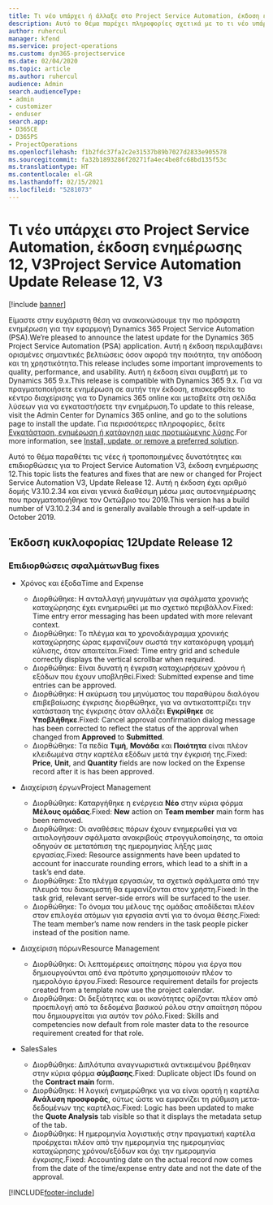 ```yaml
---
title: Τι νέο υπάρχει ή άλλαξε στο Project Service Automation, έκδοση ενημέρωσης 12, V3
description: Αυτό το θέμα παρέχει πληροφορίες σχετικά με το τι νέο υπάρχει Project Service Automation, έκδοση ενημέρωσης 12, V3.
author: ruhercul
manager: kfend
ms.service: project-operations
ms.custom: dyn365-projectservice
ms.date: 02/04/2020
ms.topic: article
ms.author: ruhercul
audience: Admin
search.audienceType:
- admin
- customizer
- enduser
search.app:
- D365CE
- D365PS
- ProjectOperations
ms.openlocfilehash: f1b2fdc37fa2c2e31537b89b7027d2833e905578
ms.sourcegitcommit: fa32b1893286f20271fa4ec4be8fc68bd135f53c
ms.translationtype: HT
ms.contentlocale: el-GR
ms.lasthandoff: 02/15/2021
ms.locfileid: "5281073"
---
```

# <a name="project-service-automation-update-release-12-v3"></a><span data-ttu-id="c43b9-103">Τι νέο υπάρχει στο Project Service Automation, έκδοση ενημέρωσης 12, V3</span><span class="sxs-lookup"><span data-stu-id="c43b9-103">Project Service Automation Update Release 12, V3</span></span>

[!include [banner](../includes/psa-now-project-operations.md)]

<span data-ttu-id="c43b9-104">Είμαστε στην ευχάριστη θέση να ανακοινώσουμε την πιο πρόσφατη ενημέρωση για την εφαρμογή Dynamics 365 Project Service Automation (PSA).</span><span class="sxs-lookup"><span data-stu-id="c43b9-104">We’re pleased to announce the latest update for the Dynamics 365 Project Service Automation (PSA) application.</span></span> <span data-ttu-id="c43b9-105">Αυτή η έκδοση περιλαμβάνει ορισμένες σημαντικές βελτιώσεις όσον αφορά την ποιότητα, την απόδοση και τη χρηστικότητα.</span><span class="sxs-lookup"><span data-stu-id="c43b9-105">This release includes some important improvements to quality, performance, and usability.</span></span> <span data-ttu-id="c43b9-106">Αυτή η έκδοση είναι συμβατή με το Dynamics 365 9.x.</span><span class="sxs-lookup"><span data-stu-id="c43b9-106">This release is compatible with Dynamics 365 9.x.</span></span> <span data-ttu-id="c43b9-107">Για να πραγματοποιήσετε ενημέρωση σε αυτήν την έκδοση, επισκεφθείτε το κέντρο διαχείρισης για το Dynamics 365 online και μεταβείτε στη σελίδα λύσεων για να εγκαταστήσετε την ενημέρωση.</span><span class="sxs-lookup"><span data-stu-id="c43b9-107">To update to this release, visit the Admin Center for Dynamics 365 online, and go to the solutions page to install the update.</span></span> <span data-ttu-id="c43b9-108">Για περισσότερες πληροφορίες, δείτε [Εγκατάσταση, ενημέρωση ή κατάργηση μιας προτιμώμενης λύσης](https://docs.microsoft.com/power-platform/admin/install-remove-preferred-solution).</span><span class="sxs-lookup"><span data-stu-id="c43b9-108">For more information, see [Install, update, or remove a preferred solution](https://docs.microsoft.com/power-platform/admin/install-remove-preferred-solution).</span></span>

<span data-ttu-id="c43b9-109">Αυτό το θέμα παραθέτει τις νέες ή τροποποιημένες δυνατότητες και επιδιορθώσεις για το Project Service Automation V3, έκδοση ενημέρωσης 12.</span><span class="sxs-lookup"><span data-stu-id="c43b9-109">This topic lists the features and fixes that are new or changed for Project Service Automation V3, Update Release 12.</span></span> <span data-ttu-id="c43b9-110">Αυτή η έκδοση έχει αριθμό δομής V3.10.2.34 και είναι γενικά διαθέσιμη μέσω μιας αυτοενημέρωσης που πραγματοποιήθηκε τον Οκτώβριο του 2019.</span><span class="sxs-lookup"><span data-stu-id="c43b9-110">This version has a build number of V3.10.2.34 and is generally available through a self-update in October 2019.</span></span>

## <a name="update-release-12"></a><span data-ttu-id="c43b9-111">Έκδοση κυκλοφορίας 12</span><span class="sxs-lookup"><span data-stu-id="c43b9-111">Update Release 12</span></span>

### <a name="bug-fixes"></a><span data-ttu-id="c43b9-112">Επιδιορθώσεις σφαλμάτων</span><span class="sxs-lookup"><span data-stu-id="c43b9-112">Bug fixes</span></span>

- <span data-ttu-id="c43b9-113">Χρόνος και έξοδα</span><span class="sxs-lookup"><span data-stu-id="c43b9-113">Time and Expense</span></span>

    - <span data-ttu-id="c43b9-114">Διορθώθηκε: Η ανταλλαγή μηνυμάτων για σφάλματα χρονικής καταχώρησης έχει ενημερωθεί με πιο σχετικό περιβάλλον.</span><span class="sxs-lookup"><span data-stu-id="c43b9-114">Fixed: Time entry error messaging has been updated with more relevant context.</span></span>
    - <span data-ttu-id="c43b9-115">Διορθώθηκε: Το πλέγμα και το χρονοδιάγραμμα χρονικής καταχώρησης ώρας εμφανίζουν σωστά την κατακόρυφη γραμμή κύλισης, όταν απαιτείται.</span><span class="sxs-lookup"><span data-stu-id="c43b9-115">Fixed: Time entry grid and schedule correctly displays the vertical scrollbar when required.</span></span>
    - <span data-ttu-id="c43b9-116">Διορθώθηκε: Είναι δυνατή η έγκριση καταχωρήσεων χρόνου ή εξόδων που έχουν υποβληθεί.</span><span class="sxs-lookup"><span data-stu-id="c43b9-116">Fixed: Submitted expense and time entries can be approved.</span></span>
    - <span data-ttu-id="c43b9-117">Διορθώθηκε: Η ακύρωση του μηνύματος του παραθύρου διαλόγου επιβεβαίωσης έγκρισης διορθώθηκε, για να αντικατοπτρίζει την κατάσταση της έγκρισης όταν αλλάζει **Εγκρίθηκε** σε **Υποβλήθηκε**.</span><span class="sxs-lookup"><span data-stu-id="c43b9-117">Fixed: Cancel approval confirmation dialog message has been corrected to reflect the status of the approval when changed from **Approved** to **Submitted**.</span></span>
    - <span data-ttu-id="c43b9-118">Διορθώθηκε: Τα πεδία **Τιμή**, **Μονάδα** και **Ποιότητα** είναι πλέον κλειδωμένα στην καρτέλα εξόδων μετά την έγκρισή της.</span><span class="sxs-lookup"><span data-stu-id="c43b9-118">Fixed: **Price**, **Unit**, and **Quantity** fields are now locked on the Expense record after it is has been approved.</span></span>

- <span data-ttu-id="c43b9-119">Διαχείριση έργων</span><span class="sxs-lookup"><span data-stu-id="c43b9-119">Project Management</span></span>

    - <span data-ttu-id="c43b9-120">Διορθώθηκε: Καταργήθηκε η ενέργεια **Νέο** στην κύρια φόρμα  **Μέλους ομάδας**.</span><span class="sxs-lookup"><span data-stu-id="c43b9-120">Fixed: **New** action on **Team member** main form has been removed.</span></span>
    - <span data-ttu-id="c43b9-121">Διορθώθηκε: Οι αναθέσεις πόρων έχουν ενημερωθεί για να αιτιολογήσουν σφάλματα ανακριβούς στρογγυλοποίησης, τα οποία οδηγούν σε μετατόπιση της ημερομηνίας λήξης μιας εργασίας.</span><span class="sxs-lookup"><span data-stu-id="c43b9-121">Fixed: Resource assignments have been updated to account for inaccurate rounding errors, which lead to a shift in a task’s end date.</span></span>
    - <span data-ttu-id="c43b9-122">Διορθώθηκε: Στο πλέγμα εργασιών, τα σχετικά σφάλματα από την πλευρά του διακομιστή θα εμφανίζονται στον χρήστη.</span><span class="sxs-lookup"><span data-stu-id="c43b9-122">Fixed: In the task grid, relevant server-side errors will be surfaced to the user.</span></span>
    - <span data-ttu-id="c43b9-123">Διορθώθηκε: Το όνομα του μέλους της ομάδας αποδίδεται πλέον στον επιλογέα ατόμων για εργασία αντί για το όνομα θέσης.</span><span class="sxs-lookup"><span data-stu-id="c43b9-123">Fixed: The team member’s name now renders in the task people picker instead of the position name.</span></span>

- <span data-ttu-id="c43b9-124">Διαχείριση πόρων</span><span class="sxs-lookup"><span data-stu-id="c43b9-124">Resource Management</span></span>

    - <span data-ttu-id="c43b9-125">Διορθώθηκε: Οι λεπτομέρειες απαίτησης πόρου για έργα που δημιουργούνται από ένα πρότυπο χρησιμοποιούν πλέον το ημερολόγιο έργου.</span><span class="sxs-lookup"><span data-stu-id="c43b9-125">Fixed: Resource requirement details for projects created from a template now use the project calendar.</span></span>
    - <span data-ttu-id="c43b9-126">Διορθώθηκε: Οι δεξιότητες και οι ικανότητες ορίζονται πλέον από προεπιλογή από τα δεδομένα βασικού ρόλου στην απαίτηση πόρου που δημιουργείται για αυτόν τον ρόλο.</span><span class="sxs-lookup"><span data-stu-id="c43b9-126">Fixed: Skills and competencies now default from role master data to the resource requirement created for that role.</span></span>

- <span data-ttu-id="c43b9-127">Sales</span><span class="sxs-lookup"><span data-stu-id="c43b9-127">Sales</span></span>

    - <span data-ttu-id="c43b9-128">Διορθώθηκε: Διπλότυπα αναγνωριστικά αντικειμένου βρέθηκαν στην κύρια φόρμα **σύμβασης**.</span><span class="sxs-lookup"><span data-stu-id="c43b9-128">Fixed: Duplicate object IDs found on the **Contract main** form.</span></span>
    - <span data-ttu-id="c43b9-129">Διορθώθηκε: Η λογική ενημερώθηκε για να είναι ορατή η καρτέλα **Ανάλυση προσφοράς**, ούτως ώστε να εμφανίζει τη ρύθμιση μετα-δεδομένων της καρτέλας.</span><span class="sxs-lookup"><span data-stu-id="c43b9-129">Fixed: Logic has been updated to make the **Quote Analysis** tab visible so that it displays the metadata setup of the tab.</span></span>
    - <span data-ttu-id="c43b9-130">Διορθώθηκε: Η ημερομηνία λογιστικής στην πραγματική καρτέλα προέρχεται πλέον από την ημερομηνία της ημερομηνίας καταχώρησης χρόνου/εξόδων και όχι την ημερομηνία έγκρισης.</span><span class="sxs-lookup"><span data-stu-id="c43b9-130">Fixed: Accounting date on the actual record now comes from the date of the time/expense entry date and not the date of the approval.</span></span>


[!INCLUDE[footer-include](../includes/footer-banner.md)]